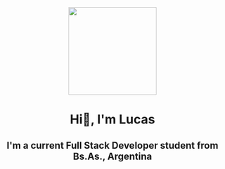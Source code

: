 <div id='header' align='center'>
    <img src= 'https://media.giphy.com/media/HLB0nLA36GCCo6JuB5/giphy.gif' width=200/>
    <h1 align='center'>Hi👋, I'm Lucas</h1>
    <h2 align='center'>I'm a current Full Stack Developer student from Bs.As., Argentina</h2>

</div>
<!--
**lucasberardi95/lucasberardi95** is a ✨ _special_ ✨ repository because its `README.md` (this file) appears on your GitHub profile.

Here are some ideas to get you started:

- 🔭 I’m currently working on ...
- 🌱 I’m currently learning ...
- 👯 I’m looking to collaborate on ...
- 🤔 I’m looking for help with ...
- 💬 Ask me about ...
- 📫 How to reach me: ...
- 😄 Pronouns: ...
- ⚡ Fun fact: ...
-->

const Lucas = {
    pronouns: "He" | "Him",
    learned: ["HTML", "CSS", "Bootstrap", "SASS", "GIT", "Javascript", "React"],
    learning: ["React Native", "SQL"],
    askMeAbout: ["web dev", "music", "art", "football", "video games"],
};